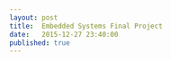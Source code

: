 ```yaml
---
layout: post
title: 	Embedded Systems Final Project
date:   2015-12-27 23:40:00
published: true
---
```

